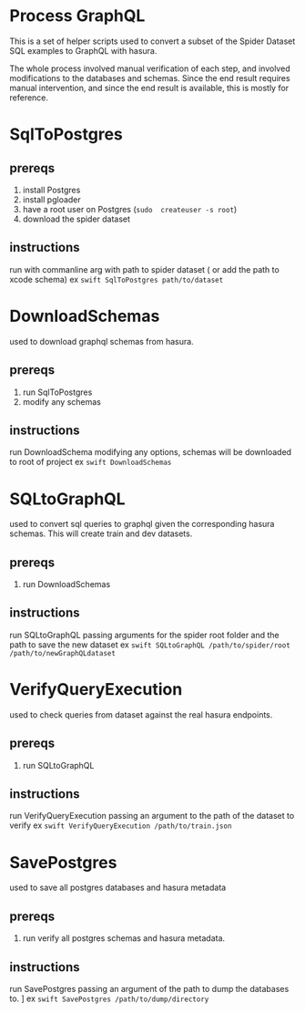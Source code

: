 # Process GraphQL
This is a set of helper scripts used to convert a subset of the Spider Dataset SQL examples to GraphQL with hasura. 

The whole process involved manual verification of each step, and involved modifications to the databases and schemas.
Since the end result requires manual intervention, and since the end result is available, this is mostly for reference.

# SqlToPostgres
## prereqs
1. install Postgres
2. install pgloader
3. have a root user on Postgres (`sudo  createuser -s root`)
4. download the spider dataset 
## instructions
run with commanline arg with path to spider dataset ( or add the path to xcode schema)
ex  `swift SqlToPostgres path/to/dataset`


# DownloadSchemas
used to download graphql schemas from hasura. 
## prereqs
1. run SqlToPostgres
2. modify any schemas
## instructions
run DownloadSchema modifying any options, schemas will be downloaded to root of project
ex `swift DownloadSchemas`

# SQLtoGraphQL
used to convert sql queries to graphql given the corresponding hasura schemas. This will create train and dev datasets.
## prereqs
1. run DownloadSchemas
## instructions
run SQLtoGraphQL passing arguments for the spider root folder and the path to save the new dataset
ex `swift SQLtoGraphQL /path/to/spider/root /path/to/newGraphQLdataset`

# VerifyQueryExecution
used to check queries from dataset against the real hasura endpoints. 
## prereqs
1. run SQLtoGraphQL
## instructions
run VerifyQueryExecution passing an argument to the path of the dataset to verify
ex `swift VerifyQueryExecution /path/to/train.json`

# SavePostgres
used to save all postgres databases and hasura metadata
## prereqs
1. run verify all postgres schemas and hasura metadata. 
## instructions
run SavePostgres passing an argument of the path to dump the databases to. ]
ex `swift SavePostgres /path/to/dump/directory`


